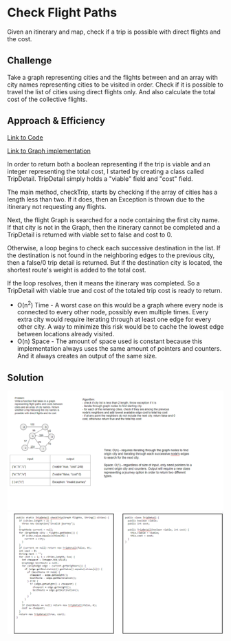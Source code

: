 # Check Flight Paths

Given an itinerary and map, check if a trip is possible with direct flights and the cost.

## Challenge

Take a graph representing cities and the flights between and an array with city names representing cities to be visited in order. Check if it is possible to travel the list of cities using direct flights only. And also calculate the total cost of the collective flights.

## Approach & Efficiency

[Link to Code](src/main/java/DataStructures/graph/getEdge/GetEdge.java)

[Link to Graph implementation](src/main/java/DataStructures/graph/Graph.java)

In order to return both a boolean representing if the trip is viable and an integer representing the total cost, I started by creating a class called TripDetail. TripDetail simply holds a "viable" field and "cost" field.

The main method, checkTrip, starts by checking if the array of cities has a length less than two. If it does, then an Exception is thrown due to the itinerary not requesting any flights.

Next, the flight Graph is searched for a node containing the first city name. If that city is not in the Graph, then the itinerary cannot be completed and a TripDetail is returned with viable set to false and cost to 0.

Otherwise, a loop begins to check each successive destination in the list. If the destination is not found in the neighboring edges to the previous city, then a false/0 trip detail is returned. But if the destination city is located, the shortest route's weight is added to the total cost.

If the loop resolves, then it means the itinerary was completed. So a TripDetail with viable true and cost of the totaled trip cost is ready to return.

- O(n<sup>2</sup>) Time - A worst case on this would be a graph where every node is connected to every other node, possibly even multiple times. Every extra city would require iterating through at least one edge for every other city. A way to minimize this risk would be to cache the lowest edge between locations already visited.
- O(n) Space - The amount of space used is constant because this implementation always uses the same amount of pointers and counters. And it always creates an output of the same size.

## Solution

<img src="src/main/resources/whiteboard-ch-37a.PNG">

<img src="src/main/resources/whiteboard-ch-37b.PNG">
